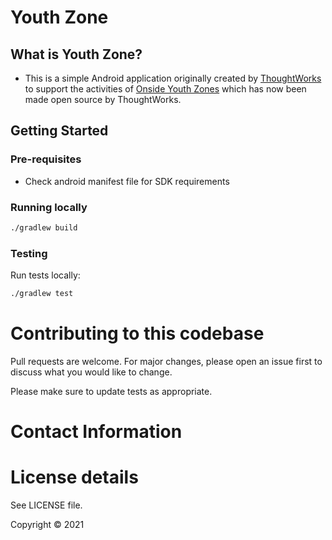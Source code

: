 # Youth Zone

## What is Youth Zone? 

- This is a simple Android application originally created by [ThoughtWorks](https://www.thoughtworks.com) to support the activities of [Onside Youth Zones](https://www.onsideyouthzones.org/) which has now been made open source by ThoughtWorks.

## Getting Started

### Pre-requisites

- Check android manifest file for SDK requirements

### Running locally

```bash
./gradlew build
```

### Testing

Run tests locally:

```bash
./gradlew test
```

# Contributing to this codebase

Pull requests are welcome. For major changes, please open an issue first to discuss what you would like to change.

Please make sure to update tests as appropriate.

# Contact Information

# License details

See LICENSE file.

Copyright © 2021
